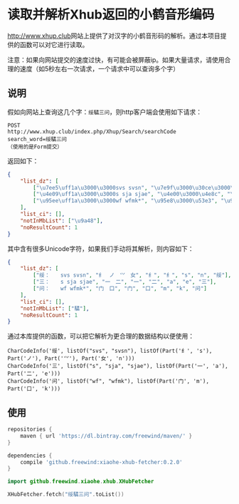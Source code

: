 读取并解析Xhub返回的小鹤音形编码
==================

<http://www.xhup.club>网站上提供了对汉字的小鹤音形码的解析。通过本项目提供的函数可以对它进行读取。

注意：如果向网站提交的速度过快，有可能会被屏蔽ip。如果大量请求，请使用合理的速度（如5秒左右一次请求，一个请求中可以查询多个字）

说明
---

假如向网站上查询这几个字：`绥驈三问`，则http客户端会使用如下请求：

```
POST
http://www.xhup.club/index.php/Xhup/Search/searchCode
search_word=绥驈三问
（使用的是Form提交）
```

返回如下：

```json
{
    "list_dz": [
        ["\u7ee5\uff1a\u3000\u3000svs svsn", "\u7e9f\u3000\u30ce\u3000\u2e8d\u3000\u5973", "\u7e9f", "\u5973", "s", "n", "\u7ee5"],
        ["\u4e09\uff1a\u3000\u3000s sja sjae", "\u4e00\u3000\u4e8c", "\u4e00", "\u4e8c", "a", "e", "\u4e09"],
        ["\u95ee\uff1a\u3000\u3000wf wfmk*", "\u95e8\u3000\u53e3", "\u95e8", "\u53e3", "m", "k", "\u95ee"]
    ],
    "list_ci": [],
    "notInMbList": ["\u9a48"],
    "noResultCount": 1
}
```

其中含有很多Unicode字符，如果我们手动将其解析，则内容如下：

```json
{
    "list_dz": [
        ["绥：　　svs svsn", "纟　ノ　⺍　女", "纟", "纟", "s", "n", "绥"],
        ["三：　　s sja sjae", "一　二", "一", "二", "a", "e", "三"],
        ["问：　　wf wfmk*", "门　口", "门", "口", "m", "k", "问"]
    ],
    "list_ci": [],
    "notInMbList": ["驈"],
    "noResultCount": 1
}
```

通过本库提供的函数，可以把它解析为更合理的数据结构以便使用：

```
CharCodeInfo('绥', listOf("svs", "svsn"), listOf(Part('纟', 's'), Part('ノ'), Part('⺍'), Part('女', 'n')))
CharCodeInfo('三', listOf("s", "sja", "sjae"), listOf(Part('一', 'a'), Part('二', 'e')))
CharCodeInfo('问', listOf("wf", "wfmk"), listOf(Part('门', 'm'), Part('口', 'k')))
```

使用
---

```gradle
repositories {
    maven { url 'https://dl.bintray.com/freewind/maven/' }
}

dependencies {
    compile 'github.freewind:xiaohe-xhub-fetcher:0.2.0'
}
```

```kotlin
import github.freewind.xiaohe.xhub.XHubFetcher

XHubFetcher.fetch("绥驈三问".toList())
```